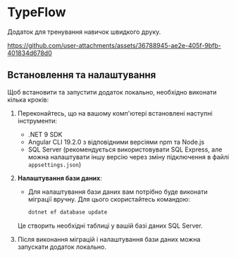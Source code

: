 # TypeFlow

Додаток для тренування навичок швидкого друку.

https://github.com/user-attachments/assets/36788945-ae2e-405f-9bfb-401834d678d0


## Встановлення та налаштування

Щоб встановити та запустити додаток локально, необхідно виконати кілька кроків:

1. Переконайтесь, що на вашому комп'ютері встановлені наступні інструменти:
   - .NET 9 SDK
   - Angular CLI 19.2.0 з відповідними версіями npm та Node.js
   - SQL Server (рекомендується використовувати SQL Express, але можна налаштувати іншу версію через зміну підключення в файлі `appsettings.json`)

2. **Налаштування бази даних**:
   - Для налаштування бази даних вам потрібно буде виконати міграції вручну. Для цього скористайтесь командою:
     ```bash
     dotnet ef database update
     ```
   Це створить необхідні таблиці у вашій базі даних SQL Server.

3. Після виконання міграцій і налаштування бази даних можна запускати додаток локально.
